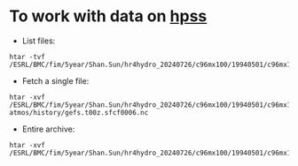 # To work with data on [hpss](https://docs.rdhpcs.noaa.gov/data/nescc_hpss.html#nescc-hpss-data-structure)

- List files:
```
htar -tvf /ESRL/BMC/fim/5year/Shan.Sun/hr4hydro_20240726/c96mx100/19940501/c96mx100_atm_raw_sfcf_19940501.tar
```

- Fetch a single file:
```
htar -xvf /ESRL/BMC/fim/5year/Shan.Sun/hr4hydro_20240726/c96mx100/19940501/c96mx100_atm_raw_sfcf_19940501.tar atmos/history/gefs.t00z.sfcf0006.nc
```

- Entire archive:
```
htar -xvf /ESRL/BMC/fim/5year/Shan.Sun/hr4hydro_20240726/c96mx100/19940501/c96mx100_atm_raw_sfcf_19940501.tar
```

